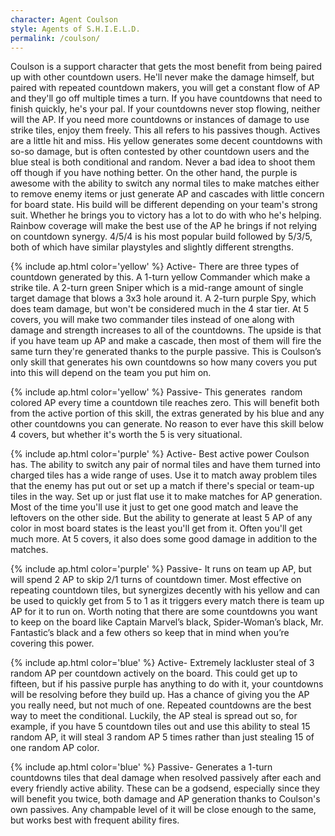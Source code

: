 ```yaml
---
character: Agent Coulson
style: Agents of S.H.I.E.L.D.
permalink: /coulson/
---
```

Coulson is a support character that gets the most benefit from being paired up with other countdown users. He'll never make the damage himself, but paired with repeated countdown makers, you will get a constant flow of AP and they'll go off multiple times a turn. If you have countdowns that need to finish quickly, he's your pal. If your countdowns never stop flowing, neither will the AP. If you need more countdowns or instances of damage to use strike tiles, enjoy them freely. This all refers to his passives though. Actives are a little hit and miss. His yellow generates some decent countdowns with so-so damage, but is often contested by other countdown users and the blue steal is both conditional and random. Never a bad idea to shoot them off though if you have nothing better. On the other hand, the purple is awesome with the ability to switch any normal tiles to make matches either to remove enemy items or just generate AP and cascades with little concern for board state. His build will be different depending on your team's strong suit. Whether he brings you to victory has a lot to do with who he's helping. Rainbow coverage will make the best use of the AP he brings if not relying on countdown synergy. 4/5/4 is his most popular build followed by 5/3/5, both of which have similar playstyles and slightly different strengths.  

{% include ap.html color='yellow' %} Active- There are three types of countdown generated by this. A 1-turn yellow Commander which make a strike tile. A 2-turn green Sniper which is a mid-range amount of single target damage that blows a 3x3 hole around it. A 2-turn purple Spy, which does team damage, but won't be considered much in the 4 star tier. At 5 covers, you will make two commander tiles instead of one along with damage and strength increases to all of the countdowns. The upside is that if you have team up AP and make a cascade, then most of them will fire the same turn they're generated thanks to the purple passive. This is Coulson’s only skill that generates his own countdowns so how many covers you put into this will depend on the team you put him on. 

{% include ap.html color='yellow' %} Passive- This generates  random colored AP every time a countdown tile reaches zero. This will benefit both from the active portion of this skill, the extras generated by his blue and any other countdowns you can generate. No reason to ever have this skill below 4 covers, but whether it's worth the 5 is very situational.

{% include ap.html color='purple' %} Active- Best active power Coulson has. The ability to switch any pair of normal tiles and have them turned into charged tiles has a wide range of uses. Use it to match away problem tiles that the enemy has put out or set up a match if there's special or team-up tiles in the way. Set up or just flat use it to make matches for AP generation. Most of the time you'll use it just to get one good match and leave the leftovers on the other side. But the ability to generate at least 5 AP of any color in most board states is the least you'll get from it. Often you'll get much more. At 5 covers, it also does some good damage in addition to the matches. 

{% include ap.html color='purple' %} Passive- It runs on team up AP, but will spend 2 AP to skip 2/1 turns of countdown timer. Most effective on repeating countdown tiles, but synergizes decently with his yellow and can be used to quickly get from 5 to 1 as it triggers every match there is team up AP for it to run on. Worth noting that there are some countdowns you want to keep on the board like Captain Marvel’s black, Spider-Woman’s black, Mr. Fantastic’s black and a few others so keep that in mind when you’re covering this power.

{% include ap.html color='blue' %} Active- Extremely lackluster steal of 3 random AP per countdown actively on the board. This could get up to fifteen, but if his passive purple has anything to do with it, your countdowns will be resolving before they build up. Has a chance of giving you the AP you really need, but not much of one. Repeated countdowns are the best way to meet the conditional. Luckily, the AP steal is spread out so, for example, if you have 5 countdown tiles out and use this ability to steal 15 random AP, it will steal 3 random AP 5 times rather than just stealing 15 of one random AP color. 

{% include ap.html color='blue' %} Passive- Generates a 1-turn countdowns tiles that deal damage when resolved passively after each and every friendly active ability. These can be a godsend, especially since they will benefit you twice, both damage and AP generation thanks to Coulson's own passives. Any champable level of it will be close enough to the same, but works best with frequent ability fires.
